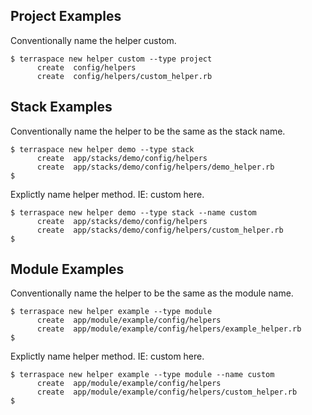 ## Project Examples

Conventionally name the helper custom.

    $ terraspace new helper custom --type project
          create  config/helpers
          create  config/helpers/custom_helper.rb

## Stack Examples

Conventionally name the helper to be the same as the stack name.

    $ terraspace new helper demo --type stack
          create  app/stacks/demo/config/helpers
          create  app/stacks/demo/config/helpers/demo_helper.rb
    $

Explictly name helper method. IE: custom here.

    $ terraspace new helper demo --type stack --name custom
          create  app/stacks/demo/config/helpers
          create  app/stacks/demo/config/helpers/custom_helper.rb
    $

## Module Examples

Conventionally name the helper to be the same as the module name.

    $ terraspace new helper example --type module
          create  app/module/example/config/helpers
          create  app/module/example/config/helpers/example_helper.rb
    $

Explictly name helper method. IE: custom here.

    $ terraspace new helper example --type module --name custom
          create  app/module/example/config/helpers
          create  app/module/example/config/helpers/custom_helper.rb
    $
